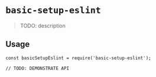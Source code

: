 # `basic-setup-eslint`

> TODO: description

## Usage

```
const basicSetupEslint = require('basic-setup-eslint');

// TODO: DEMONSTRATE API
```

